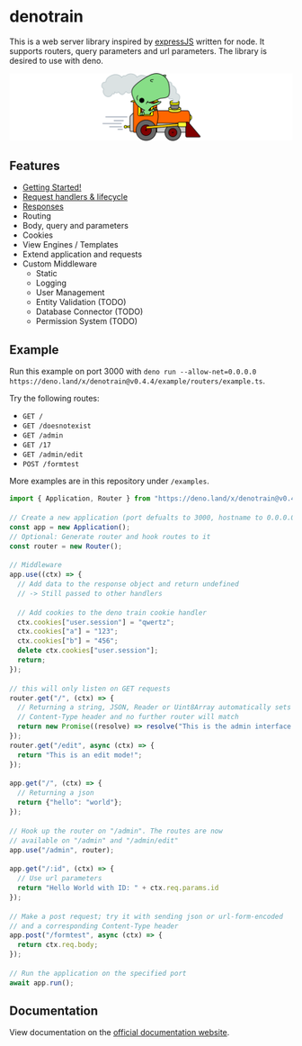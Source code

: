 # denotrain

This is a web server library inspired by [expressJS](https://expressjs.com) written for node. It supports routers, query parameters and url parameters. The library is desired to use with deno.

![Deno Train Logo](./doc/denotrain-scaled.png)

## Features

 - [Getting Started!](./doc/getting_started.md)
 - [Request handlers & lifecycle](./doc/handlers.md)
 - [Responses](./doc/responses.md)
 - Routing
 - Body, query and parameters
 - Cookies
 - View Engines / Templates
 - Extend application and requests
 - Custom Middleware
   - Static
   - Logging
   - User Management
   - Entity Validation (TODO)
   - Database Connector (TODO)
   - Permission System (TODO)

## Example

Run this example on port 3000 with `deno run --allow-net=0.0.0.0 https://deno.land/x/denotrain@v0.4.4/example/routers/example.ts`.

Try the following routes:

 - `GET /`
 - `GET /doesnotexist`
 - `GET /admin`
 - `GET /17`
 - `GET /admin/edit`
 - `POST /formtest`

More examples are in this repository under `/examples`.

```ts
import { Application, Router } from "https://deno.land/x/denotrain@v0.4.4/mod.ts";

// Create a new application (port defualts to 3000, hostname to 0.0.0.0)
const app = new Application();
// Optional: Generate router and hook routes to it
const router = new Router();

// Middleware 
app.use((ctx) => {
  // Add data to the response object and return undefined
  // -> Still passed to other handlers

  // Add cookies to the deno train cookie handler
  ctx.cookies["user.session"] = "qwertz";
  ctx.cookies["a"] = "123";
  ctx.cookies["b"] = "456";
  delete ctx.cookies["user.session"];
  return;
});

// this will only listen on GET requests
router.get("/", (ctx) => {
  // Returning a string, JSON, Reader or Uint8Array automatically sets
  // Content-Type header and no further router will match
  return new Promise((resolve) => resolve("This is the admin interface!")); 
});
router.get("/edit", async (ctx) => {
  return "This is an edit mode!"; 
});

app.get("/", (ctx) => {
  // Returning a json
  return {"hello": "world"};
});

// Hook up the router on "/admin". The routes are now
// available on "/admin" and "/admin/edit"
app.use("/admin", router);

app.get("/:id", (ctx) => {
  // Use url parameters
  return "Hello World with ID: " + ctx.req.params.id
});

// Make a post request; try it with sending json or url-form-encoded
// and a corresponding Content-Type header
app.post("/formtest", async (ctx) => {
  return ctx.req.body;
});

// Run the application on the specified port
await app.run();
```

## Documentation

View documentation on the [official documentation website](https://doc.deno.land/https/raw.githubusercontent.com/Caesar2011/denotrain/master/mod.ts).
